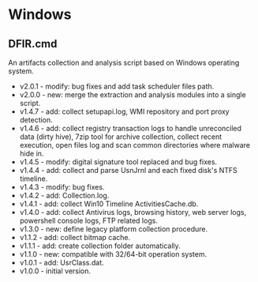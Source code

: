 # Windows
## DFIR.cmd
An artifacts collection and analysis script based on Windows operating system.
- v2.0.1 - modify: bug fixes and add task scheduler files path.
- v2.0.0 - new: merge the extraction and analysis modules into a single script.
- v1.4.7 - add: collect setupapi.log, WMI repository and port proxy detection.
- v1.4.6 - add: collect registry transaction logs to handle unreconciled data (dirty hive), 7zip tool for archive collection, collect recent execution, open files log and scan common directories where malware hide in.
- v1.4.5 - modify: digital signature tool replaced and bug fixes.
- v1.4.4 - add: collect and parse UsnJrnl and each fixed disk's NTFS timeline.
- v1.4.3 - modify: bug fixes.
- v1.4.2 - add: Collection.log.
- v1.4.1 - add: collect Win10 Timeline ActivitiesCache.db.
- v1.4.0 - add: collect Antivirus logs, browsing history, web server logs, powershell console logs, FTP related logs.
- v1.3.0 - new: define legacy platform collection procedure.
- v1.1.2 - add: collect bitmap cache.
- v1.1.1 - add: create collection folder automatically.
- v1.1.0 - new: compatible with 32/64-bit operation system.
- v1.0.1 - add: UsrClass.dat.
- v1.0.0 - initial version.